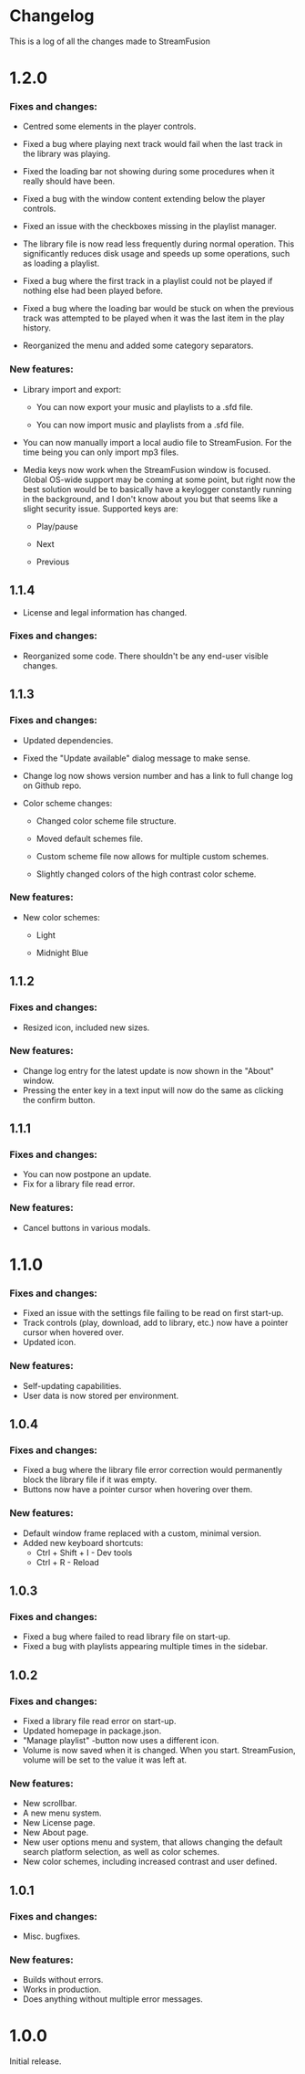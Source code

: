 # Changelog

This is a log of all the changes made to StreamFusion

# 1.2.0

### Fixes and changes:

* Centred some elements in the player controls.

* Fixed a bug where playing next track would fail when the last track in the library was playing.

* Fixed the loading bar not showing during some procedures when it really should have been.

* Fixed a bug with the window content extending below the player controls.

* Fixed an issue with the checkboxes missing in the playlist manager.

* The library file is now read less frequently during normal operation. This significantly reduces disk usage and speeds up some operations, such as loading a playlist.

* Fixed a bug where the first track in a playlist could not be played if nothing else had been played before.

* Fixed a bug where the loading bar would be stuck on when the previous track was attempted to be played when it was the last item in the play history.

* Reorganized the menu and added some category separators.

### New features:

* Library import and export:

  * You can now export your music and playlists to a .sfd file.

  * You can now import music and playlists from a .sfd file.

* You can now manually import a local audio file to StreamFusion. For the time being you can only import mp3 files.

* Media keys now work when the StreamFusion window is focused. Global OS-wide support may be coming at some point, but right now the best solution would be to basically have a keylogger constantly running in the background, and I don't know about you but that seems like a slight security issue. Supported keys are:

  * Play/pause

  * Next

  * Previous

## 1.1.4

* License and legal information has changed.

### Fixes and changes:

* Reorganized some code. There shouldn't be any end-user visible changes.

## 1.1.3

### Fixes and changes:

* Updated dependencies.

* Fixed the "Update available" dialog message to make sense.

* Change log now shows version number and has a link to full change log on Github repo.

* Color scheme changes:

  * Changed color scheme file structure.

  * Moved default schemes file.

  * Custom scheme file now allows for multiple custom schemes.

  * Slightly changed colors of the high contrast color scheme.

### New features:

* New color schemes:

  * Light

  * Midnight Blue

## 1.1.2

### Fixes and changes:

* Resized icon, included new sizes.

### New features:

* Change log entry for the latest update is now shown in the "About" window.
* Pressing the enter key in a text input will now do the same as clicking the confirm button.

## 1.1.1

### Fixes and changes:
* You can now postpone an update.
* Fix for a library file read error.

### New features:
* Cancel buttons in various modals.

# 1.1.0

### Fixes and changes:
* Fixed an issue with the settings file failing to be read on first start-up.
* Track controls (play, download, add to library, etc.) now have a pointer cursor when hovered over.
* Updated icon.

### New features:
* Self-updating capabilities.
* User data is now stored per environment.

## 1.0.4

### Fixes and changes:
* Fixed a bug where the library file error correction would permanently block the library file if it was empty.
* Buttons now have a pointer cursor when hovering over them.

### New features:
* Default window frame replaced with a custom, minimal version.
* Added new keyboard shortcuts:
  * Ctrl + Shift + I - Dev tools
  * Ctrl + R - Reload

## 1.0.3

### Fixes and changes:
* Fixed a bug where failed to read library file on start-up.
* Fixed a bug with playlists appearing multiple times in the sidebar.

## 1.0.2

### Fixes and changes:
* Fixed a library file read error on start-up.
* Updated homepage in package.json.
* "Manage playlist" -button now uses a different icon.
* Volume is now saved when it is changed. When you start. StreamFusion, volume will be set to the value it was left at.

### New features:
* New scrollbar.
* A new menu system.
* New License page.
* New About page.
* New user options menu and system, that allows changing the default search platform selection, as well as color schemes.
* New color schemes, including increased contrast and user defined.

## 1.0.1

### Fixes and changes:
* Misc. bugfixes.

### New features:
* Builds without errors.
* Works in production.
* Does anything without multiple error messages.

# 1.0.0

Initial release.
